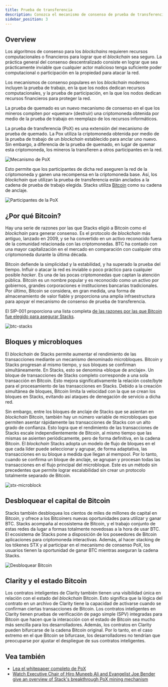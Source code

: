 ```yaml
---
title: Prueba de transferencia
description: Conozca el mecanismo de consenso de prueba de transferencia
sidebar_position: 3
---
```


## Overview

Los algoritmos de consenso para los *blockchains* requieren recursos computacionales o financieros para lograr que el *blockchain* sea seguro. La práctica general del consenso descentralizado consiste en lograr que sea prácticamente inviable que cualquier actor malicioso tenga suficiente poder computacional o participación en la propiedad para atacar la red.

Los mecanismos de consenso populares en los *blockchain* modernos incluyen la prueba de trabajo, en la que los nodos dedican recursos computacionales, y la prueba de participación, en la que los nodos dedican recursos financieros para proteger la red.

La prueba de quemado es un nuevo mecanismo de consenso en el que los mineros compiten por «quemar» (destruir) una criptomoneda obtenida por medio de la prueba de trabajo en reemplazo de los recursos informáticos.

La prueba de transferencia (PoX) es una extensión del mecanismo de prueba de quemado. La Pox utiliza la criptomoneda obtenida por medio de la prueba de trabajo de un *blockchain* establecido para anclar uno nuevo. Sin embargo, a diferencia de la prueba de quemado, en lugar de quemar esta criptomoneda, los mineros la transfieren a otros participantes en la red.

![Mecanismo de PoX](/img/pox-mechanism.png)

Esto permite que los participantes de dicha red aseguren la red de la criptomoneda  y ganen una recompensa en la criptomoneda base. Así, los *blockchain* que utilizan la prueba de transferencia están anclados a la cadena de prueba de trabajo elegida. Stacks utiliza [Bitcoin](#why-bitcoin) como su cadena de anclaje.

![Participantes de la PoX](/img/pox-participants.png)

## ¿Por qué Bitcoin?

Hay una serie de razones por las que Stacks eligió a Bitcoin como el *blockchain* para generar consenso. Es el protocolo de *blockchain* más antiguo, lanzado en 2009, y se ha convertido en un activo reconocido fuera de la comunidad relacionada con las criptomonedas. BTC ha contado con una mayor capitalización en el mercado en comparación con cualquier otra criptomoneda durante la última década.

Bitcoin defiende la simplicidad y la estabilidad, y ha superado la prueba del tiempo. Influir o atacar la red es inviable o poco práctico para cualquier posible *hacker*. Es una de las pocas criptomonedas que captan la atención pública. Bitcoin es un nombre popular y es reconocido como un activo por gobiernos, grandes corporaciones e instituciones bancarias tradicionales. Por último, Bitcoin se considera, en gran medida, una forma de almacenamiento de valor fiable y proporciona una amplia infraestructura para apoyar el mecanismo de consenso de prueba de transferencia.

El SIP-001 proporciona una lista completa [de las razones por las que Bitcoin fue elegido para asegurar Stacks](https://github.com/stacksgov/sips/blob/main/sips/sip-001/sip-001-burn-election.md).

![btc-stacks](/img/pox-why-bitcoin.png)

## Bloques y microbloques

El *blockchain* de Stacks permite aumentar el rendimiento de las transacciones mediante un mecanismo denominado microbloques. Bitcoin y Stacks progresan al mismo tiempo, y sus bloques se confirman simultáneamente. En Stacks, esto se denomina «bloque de anclaje». Un bloque de transacciones de Stacks completo corresponde a una sola transacción en Bitcoin. Esto mejora significativamente la relación coste/byte para el procesamiento de las transacciones en Stacks. Debido a la creación simultánea de bloques, Bitcoin limita la velocidad con la que se crean los bloques en Stacks, evitando así ataques de denegación de servicio a dicha red.

Sin embargo, entre los bloques de anclaje de Stacks que se asientan en *blockchain* Bitcoin, también hay un número variable de microbloques que permiten asentar rápidamente las transacciones de Stacks con un alto grado de confianza. Esto logra que el rendimiento de las transacciones de Stacks escale independientemente de Bitcoin, al mismo tiempo que las mismas se asienten periódicamente, pero de forma definitiva, en la cadena Bitcoin. El *blockchain* Stacks adopta un modelo de flujo de bloques en el que cada líder puede seleccionar y agrupar, de forma adaptativa, las transacciones en su bloque a medida que llegan al mempool. Por lo tanto, cuando se confirma un bloque de anclaje, se agrupan y procesan todas las transacciones en el flujo principal del microbloque. Este es un método sin precedentes que permite lograr escalabilidad sin crear un protocolo totalmente separado de Bitcoin.

![stx-microblock](/img/stx-microblocks.png)

## Desbloquear el capital de Bitcoin

Stacks también desbloquea los cientos de miles de millones de capital en Bitcoin, y ofrece a los Bitcoiners nuevas oportunidades para utilizar y ganar BTC. Stacks acompaña al ecosistema de Bitcoin, y el trabajo conjunto de estas redes da lugar a formas totalmente novedosas a la hora de usar BTC. El ecosistema de Stacks pone a disposición de los poseedores de Bitcoin aplicaciones para criptomoneda interactivas. Además, al hacer stacking de los tókenes STX y al participar en el mecanismo de consenso PoX, los usuarios tienen la oportunidad de ganar BTC mientras aseguran la cadena Stacks.

![Desbloquear Bitcoin](/img/pox-unlocking-btc.png)

## Clarity y el estado Bitcoin

Los contratos inteligentes de Clarity también tienen una visibilidad única en relación con el estado del *blockchain* Bitcoin. Esto significa que la lógica del contrato en un archivo de Clarity tiene la capacidad de activarse cuando se confirman ciertas transacciones de Bitcoin. Los contratos inteligentes en Clarity tienen pruebas de verificación de pago simple (SPV) integradas para Bitcoin que hacen que la interacción con el estado de Bitcoin sea mucho más sencilla para los desarrolladores. Además, los contratos en Clarity pueden bifurcarse de la cadena Bitcoin original. Por lo tanto, en el caso extremo en el que Bitcoin se bifurcase, los desarrolladores no tendrían que preocuparse por ajustar el despliegue de sus contratos inteligentes.

## Vea también

- [Lea el whitepaper completo de PoX](https://community.stacks.org/pox)
- [Watch Executive Chair of Hiro Muneeb Ali and Evangelist Joe Bender give an overview of Stack's breakthrough PoX mining mechanism](https://www.youtube.com/watch?v=NY_eUrIcWOY)
